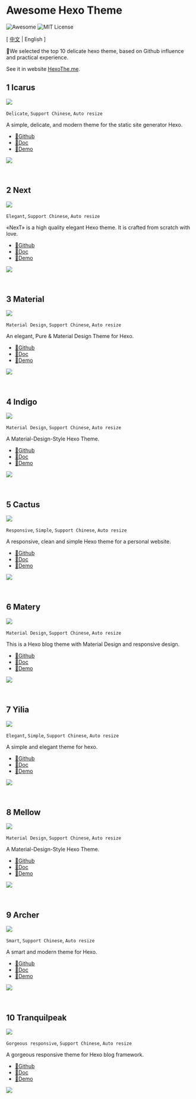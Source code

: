 # Awesome Hexo Theme

![Awesome](https://cdn.rawgit.com/sindresorhus/awesome/d7305f38d29fed78fa85652e3a63e154dd8e8829/media/badge.svg)
![MIT License](https://img.shields.io/badge/license-MIT-green.svg)

[ [中文](./README.md) | English ]

🌟We selected the top 10 delicate hexo theme, based on Github influence and practical experience.

See it in website [HexoThe.me](https://hexothe.me).

## 1 Icarus

![](https://img.shields.io/github/stars/ppoffice/hexo-theme-icarus.svg)

`Delicate`, `Support Chinese`, `Auto resize`

A simple, delicate, and modern theme for the static site generator Hexo.

- [🔗Github](https://github.com/ppoffice/hexo-theme-icarus)
- [🔗Doc](https://blog.zhangruipeng.me/hexo-theme-icarus/categories/)
- [🔗Demo](https://blog.zhangruipeng.me/hexo-theme-icarus/)

![](https://www.hexothe.me/image/pre-load/ppoffice_hexo-theme-icarus.png)

<br>

## 2 Next

![](https://img.shields.io/github/stars/theme-next/hexo-theme-next.svg)

`Elegant`, `Support Chinese`, `Auto resize`

«NexT» is a high quality elegant Hexo theme. It is crafted from scratch with love.

- [🔗Github](https://github.com/theme-next/hexo-theme-next)
- [🔗Doc](http://theme-next.iissnan.com/)
- [🔗Demo](https://theme-next.org/)

![](https://www.hexothe.me/image/pre-load/theme-next_hexo-theme-next.png)

<br>

## 3 Material

![](https://img.shields.io/github/stars/viosey/hexo-theme-material.svg)

`Material Design`, `Support Chinese`, `Auto resize`

An elegant, Pure & Material Design Theme for Hexo.

- [🔗Github](https://github.com/viosey/hexo-theme-material)
- [🔗Doc](https://material.viosey.com/docs/)
- [🔗Demo](https://liyin.date/)

![](https://www.hexothe.me/image/pre-load/viosey_hexo-theme-material.png)

<br>

## 4 Indigo

![](https://img.shields.io/github/stars/yscoder/hexo-theme-indigo.svg)

`Material Design`, `Support Chinese`, `Auto resize`

A Material-Design-Style Hexo Theme.

- [🔗Github](https://github.com/yscoder/hexo-theme-indigo)
- [🔗Doc](https://github.com/yscoder/hexo-theme-indigo/wiki)
- [🔗Demo](https://yscoder.github.io/)

![](https://www.hexothe.me/image/pre-load/yscoder_hexo-theme-indigo.png)

<br>

## 5 Cactus

![](https://img.shields.io/github/stars/probberechts/hexo-theme-cactus.svg)

`Responsive`, `Simple`, `Support Chinese`, `Auto resize`

A responsive, clean and simple Hexo theme for a personal website.

- [🔗Github](https://github.com/probberechts/hexo-theme-cactus)
- [🔗Doc](https://github.com/probberechts/hexo-theme-cactus)
- [🔗Demo](https://probberechts.github.io/hexo-theme-cactus/)

![](https://www.hexothe.me/image/pre-load/probberechts_hexo-theme-cactus.png)

<br>

## 6 Matery

![](https://img.shields.io/github/stars/blinkfox/hexo-theme-matery.svg)

`Material Design`, `Support Chinese`, `Auto resize`

This is a Hexo blog theme with Material Design and responsive design.

- [🔗Github](https://github.com/blinkfox/hexo-theme-matery)
- [🔗Doc](https://github.com/blinkfox/hexo-theme-matery/blob/master/README_CN.md)
- [🔗Demo](https://blinkfox.github.io/)

![](https://www.hexothe.me/image/pre-load/blinkfox_hexo-theme-matery.png)

<br>

## 7 Yilia

![](https://img.shields.io/github/stars/litten/hexo-theme-yilia.svg)

`Elegant`, `Simple`, `Support Chinese`, `Auto resize`

A simple and elegant theme for hexo.

- [🔗Github](https://github.com/litten/hexo-theme-yilia)
- [🔗Doc](https://github.com/litten/hexo-theme-yilia/wiki)
- [🔗Demo](http://litten.me/)

![](https://www.hexothe.me/image/pre-load/litten_hexo-theme-yilia.png)

<br>

## 8 Mellow

![](https://img.shields.io/github/stars/codefine/hexo-theme-mellow.svg)

`Material Design`, `Support Chinese`, `Auto resize`

A Material-Design-Style Hexo Theme.

- [🔗Github](https://github.com/codefine/hexo-theme-mellow)
- [🔗Doc](https://github.com/codefine/hexo-theme-mellow/wiki)
- [🔗Demo](https://hexo.lujingtao.com/)

![](https://www.hexothe.me/image/pre-load/codefine_hexo-theme-mellow.png)

<br>

## 9 Archer

![](https://img.shields.io/github/stars/fi3ework/hexo-theme-archer.svg)

`Smart`, `Support Chinese`, `Auto resize`

A smart and modern theme for Hexo.

- [🔗Github](https://github.com/fi3ework/hexo-theme-archer)
- [🔗Doc](https://github.com/fi3ework/hexo-theme-archer/blob/master/docs/develop-guide-zh.md)
- [🔗Demo](http://firework.studio/archer-demo/)

![](https://www.hexothe.me/image/pre-load/fi3ework_hexo-theme-archer.png)

<br>

## 10 Tranquilpeak

![](https://img.shields.io/github/stars/LouisBarranqueiro/hexo-theme-tranquilpeak.svg)

`Gorgeous responsive`, `Support Chinese`, `Auto resize`

A gorgeous responsive theme for Hexo blog framework.

- [🔗Github](https://github.com/LouisBarranqueiro/hexo-theme-tranquilpeak)
- [🔗Doc](https://github.com/LouisBarranqueiro/hexo-theme-tranquilpeak)
- [🔗Demo](https://louisbarranqueiro.github.io/hexo-theme-tranquilpeak/)

![](https://www.hexothe.me/image/pre-load/LouisBarranqueiro_hexo-theme-tranquilpeak.png)

<br>
